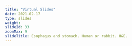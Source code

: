 ```yaml
---
title: "Virtual Slides"
date: 2021-02-17
type: slides
weight:
slideId: 33
zoomMax: 9
slideTitle: Esophagus and stomach. Human or rabbit. H&E.
---
```

